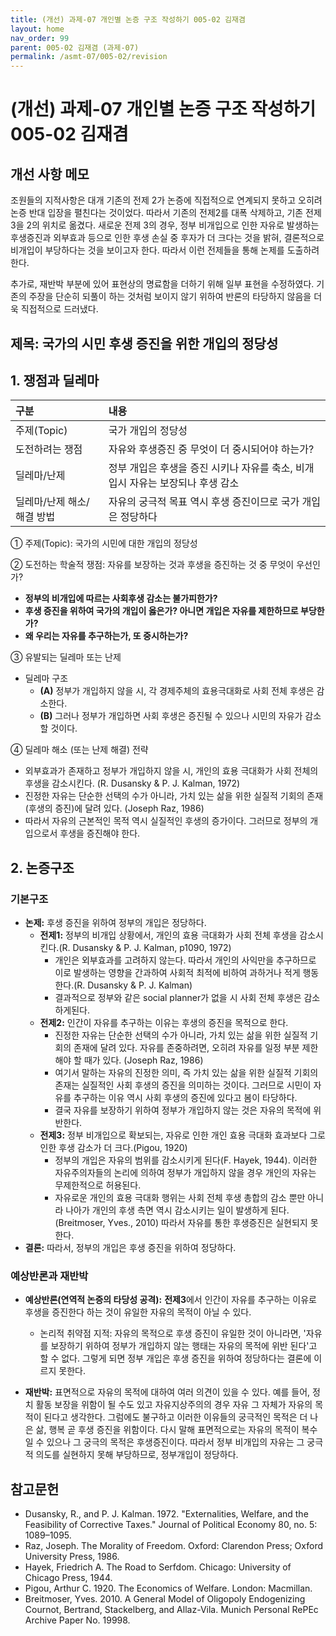 ```yaml
---
title: (개선) 과제-07 개인별 논증 구조 작성하기 005-02 김재겸
layout: home
nav_order: 99
parent: 005-02 김재겸 (과제-07)
permalink: /asmt-07/005-02/revision
---
```


# (개선) 과제-07 개인별 논증 구조 작성하기 005-02 김재겸

## 개선 사항 메모

조원들의 지적사항은 대개 기존의 전제 2가 논증에 직접적으로 연계되지 못하고 오히려 논증 반대 입장을 펼친다는 것이었다. 따라서 기존의 전제2를 대폭 삭제하고, 기존 전제 3을 2의 위치로 옮겼다. 새로운 전제 3의 경우, 정부 비개입으로 인한 자유로 발생하는 후생증진과 외부효과 등으로 인한 후생 손실 중 후자가 더 크다는 것을 밝혀, 결론적으로 비개입이 부당하다는 것을 보이고자 한다. 따라서 이런 전제들을 통해 논제를 도출하려 한다.

추가로, 재반박 부분에 있어 표현상의 명료함을 더하기 위해 일부 표현을 수정하였다. 기존의 주장을 단순히 되풀이 하는 것처럼 보이지 않기 위하여 반론의 타당하지 않음을 더욱 직접적으로 드러냈다.

## 제목: 국가의 시민 후생 증진을 위한 개입의 정당성  

## 1. 쟁점과 딜레마

| 구분 | 내용 |
|:---|:---|
| 주제(Topic) | 국가 개입의 정당성 |
| 도전하려는 쟁점 | 자유와 후생증진 중 무엇이 더 중시되어야 하는가? |
| 딜레마/난제 | 정부 개입은 후생을 증진 시키나 자유를 축소, 비개입시 자유는 보장되나 후생 감소 |
| 딜레마/난제 해소/해결 방법 | 자유의 궁극적 목표 역시 후생 증진이므로 국가 개입은 정당하다 |

① 주제(Topic): 국가의 시민에 대한 개입의 정당성

② 도전하는 학술적 쟁점: 자유를 보장하는 것과 후생을 증진하는 것 중 무엇이 우선인가?

- **정부의 비개입에 따르는 사회후생 감소는 불가피한가?**  
- **후생 증진을 위하여 국가의 개입이 옳은가? 아니면 개입은 자유를 제한하므로 부당한가?**  
- **왜 우리는 자유를 추구하는가, 또 중시하는가?**

③ 유발되는 딜레마 또는 난제

- 딜레마 구조
  - **(A)** 정부가 개입하지 않을 시, 각 경제주체의 효용극대화로 사회 전체 후생은 감소한다.
  - **(B)** 그러나 정부가 개입하면 사회 후생은 증진될 수 있으나 시민의 자유가 감소할 것이다.

④ 딜레마 해소 (또는 난제 해결) 전략

- 외부효과가 존재하고 정부가 개입하지 않을 시, 개인의 효용 극대화가 사회 전체의 후생을 감소시킨다. (R. Dusansky & P. J. Kalman, 1972)
- 진정한 자유는 단순한 선택의 수가 아니라, 가치 있는 삶을 위한 실질적 기회의 존재(후생의 증진)에 달려 있다. (Joseph Raz, 1986)
- 따라서 자유의 근본적인 목적 역시 실질적인 후생의 증가이다.  그러므로 정부의 개입으로서 후생을 증진해야 한다.

## 2. 논증구조

### 기본구조

- **논제:** 후생 증진을 위하여 정부의 개입은 정당하다.
  - **전제1:** 정부의 비개입 상황에서, 개인의 효용 극대화가 사회 전체 후생을 감소시킨다.(R. Dusansky & P. J. Kalman, p1090, 1972)
    - 개인은 외부효과를 고려하지 않는다. 따라서 개인의 사익만을 추구하므로 이로 발생하는 영향을 간과하여 사회적 최적에 비하여 과하거나 적게 행동한다.(R. Dusansky & P. J. Kalman)
	- 결과적으로 정부와 같은 social planner가 없을 시 사회 전체 후생은 감소하게된다.
  - **전제2:** 인간이 자유를 추구하는 이유는 후생의 증진을 목적으로 한다.
      - 진정한 자유는 단순한 선택의 수가 아니라, 가치 있는 삶을 위한 실질적 기회의 존재에 달려 있다. 자유를 존중하려면, 오히려 자유를 일정 부분 제한해야 할 때가 있다. (Joseph Raz, 1986)
      - 여기서 말하는 자유의 진정한 의미, 즉 가치 있는 삶을 위한 실질적 기회의 존재는 실질적인 사회 후생의 증진을 의미하는 것이다. 그러므로 시민이 자유를 추구하는 이유 역시 사회 후생의 증진에 있다고 봄이 타당하다.
      - 결국 자유를 보장하기 위하여 정부가 개입하지 않는 것은 자유의 목적에 위반한다.
  - **전제3:** 정부 비개입으로 확보되는, 자유로 인한 개인 효용 극대화 효과보다 그로 인한 후생 감소가 더 크다.(Pigou, 1920)
    - 정부의 개입은 자유의 범위를 감소시키게 된다(F. Hayek, 1944). 이러한 자유주의자들의 논리에 의하여 정부가 개입하지 않을 경우 개인의 자유는 무제한적으로 허용된다.
    - 자유로운 개인의 효용 극대화 행위는 사회 전체 후생 총합의 감소 뿐만 아니라 나아가 개인의 후생 측면 역시 감소시키는 일이 발생하게 된다. (Breitmoser, Yves., 2010) 따라서 자유를 통한 후생증진은 실현되지 못한다.
- **결론:** 따라서, 정부의 개입은 후생 증진을 위하여 정당하다.

### 예상반론과 재반박

- **예상반론(연역적 논증의 타당성 공격):** **전제3**에서 인간이 자유를 추구하는 이유로 후생을 증진한다 하는 것이 유일한 자유의 목적이 아닐 수 있다. 
  - 논리적 취약점 지적: 자유의 목적으로 후생 증진이 유일한 것이 아니라면, '자유를 보장하기 위하여 정부가 개입하지 않는 행태는 자유의 목적에 위반 된다'고 할 수 없다. 그렇게 되면 정부 개입은 후생 증진을 위하여 정당하다는 결론에 이르지 못한다.

- **재반박:** 표면적으로 자유의 목적에 대하여 여러 의견이 있을 수 있다. 예를 들어, 정치 활동 보장을 위함이 될 수도 있고 자유지상주의의 경우 자유 그 자체가 자유의 목적이 된다고 생각한다. 그럼에도 불구하고 이러한 이유들의 궁극적인 목적은 더 나은 삶, 행복 곧 후생 증진을 위함이다. 다시 말해 표면적으로는 자유의 목적이 복수일 수 있으나 그 궁극의 목적은 후생증진이다. 따라서 정부 비개입의 자유는 그 궁극적 의도를 실현하지 못해 부당하므로, 정부개입이 정당하다.

## 참고문헌

- Dusansky, R., and P. J. Kalman. 1972. "Externalities, Welfare, and the Feasibility of Corrective Taxes." Journal of Political Economy 80, no. 5: 1089–1095.
- Raz, Joseph. The Morality of Freedom. Oxford: Clarendon Press; Oxford University Press, 1986.
- Hayek, Friedrich A. The Road to Serfdom. Chicago: University of Chicago Press, 1944.
- Pigou, Arthur C. 1920. The Economics of Welfare. London: Macmillan.
- Breitmoser, Yves. 2010. A General Model of Oligopoly Endogenizing Cournot, Bertrand, Stackelberg, and Allaz-Vila. Munich Personal RePEc Archive Paper No. 19998.